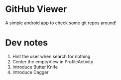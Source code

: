 # GitHub Viewer
A simple android app to check some git repos around!

# Dev notes
1. Hint the user when search for nothing
2. Center the emptyView in ProfileActivity
3. Introduce Butter Knife
4. Introduce Dagger